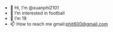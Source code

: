 - 👋 Hi, I’m @xuanphi2101
- 👀 I’m interested in football
- 🌱 I’m 19
- 📫 How to reach me gmail:phit600@gmail.com

<!---
xuanphi2101/xuanphi2101 is a ✨ special ✨ repository because its `README.md` (this file) appears on your GitHub profile.
You can click the Preview link to take a look at your changes.
--->
